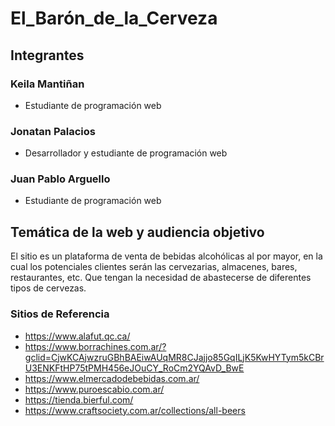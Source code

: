 # El_Barón_de_la_Cerveza

## Integrantes

### Keila Mantiñan
- Estudiante de programación web

### Jonatan Palacios 
- Desarrollador y estudiante de programación web

### Juan Pablo Arguello
- Estudiante de programación web

## Temática de la web y audiencia objetivo
El sitio es un plataforma de venta de bebidas alcohólicas al por mayor, en la cual los potenciales clientes serán las cervezarias, almacenes, bares, restaurantes, etc. Que tengan la necesidad de abastecerse de diferentes tipos de cervezas.

### Sitios de Referencia
- https://www.alafut.qc.ca/
- https://www.borrachines.com.ar/?gclid=CjwKCAjwzruGBhBAEiwAUqMR8CJajjo85GqILjK5KwHYTym5kCBrU3ENKFtHP75tPMH456eJOuCY_RoCm2YQAvD_BwE
- https://www.elmercadodebebidas.com.ar/
- https://www.puroescabio.com.ar/
- https://tienda.bierful.com/
- https://www.craftsociety.com.ar/collections/all-beers
